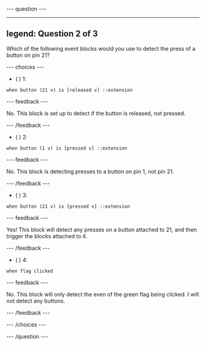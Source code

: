 --- question ---

---
legend: Question 2 of 3
---

Which of the following event blocks would you use to detect the press of a button on pin 21?

--- choices ---

- ( ) 1:

```blocks3
when button (21 v) is [released v] ::extension
```
--- feedback ---

No. This block is set up to detect if the button is released, not pressed.

--- /feedback ---

- ( ) 2: 
```blocks3
when button (1 v) is [pressed v] ::extension
```

--- feedback ---

No. This block is detecting presses to a button on pin 1, not pin 21.

--- /feedback ---

- ( ) 3: 
```blocks3
when button (21 v) is [pressed v] ::extension
```

--- feedback ---

Yes! This block will detect any presses on a button attached to 21, and then trigger the blocks attached to it.

--- /feedback ---

- ( ) 4: 
```blocks3
when flag clicked
```

--- feedback ---

No. This block will only detect the even of the green flag being clicked. I will not detect any buttons.

--- /feedback ---

--- /choices ---

--- /question ---